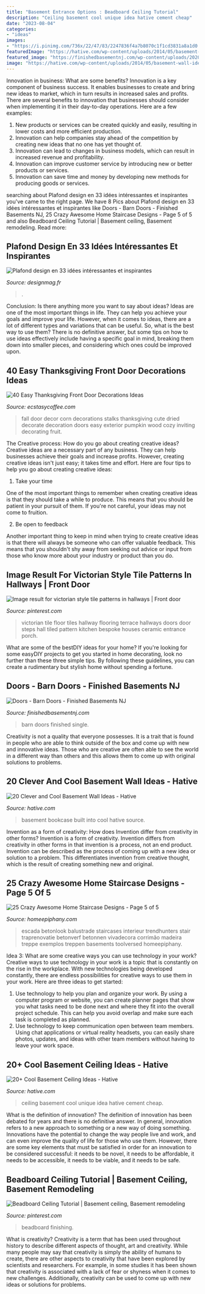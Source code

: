 ```yaml
---
title: "Basement Entrance Options : Beadboard Ceiling Tutorial"
description: "Ceiling basement cool unique idea hative cement cheap"
date: "2023-08-04"
categories:
- "ideas"
images:
- "https://i.pinimg.com/736x/22/47/83/2247836f4a7b8070c1f1cd3831a8a1d0.jpg"
featuredImage: "https://hative.com/wp-content/uploads/2014/05/basement-ceiling-ideas/6-unique-basement-ceiling-idea.jpg"
featured_image: "https://finishedbasementnj.com/wp-content/uploads/2020/02/barndoorresized.jpg"
image: "https://hative.com/wp-content/uploads/2014/05/basement-wall-ideas/20-bookcase-in-basement-wall.jpg"
---
```



Innovation in business: What are some benefits?
Innovation is a key component of business success. It enables businesses to create and bring new ideas to market, which in turn results in increased sales and profits. There are several benefits to innovation that businesses should consider when implementing it in their day-to-day operations. Here are a few examples: 
1) New products or services can be created quickly and easily, resulting in lower costs and more efficient production. 
2) Innovation can help companies stay ahead of the competition by creating new ideas that no one has yet thought of. 
3) Innovation can lead to changes in business models, which can result in increased revenue and profitability. 
4) Innovation can improve customer service by introducing new or better products or services. 
5) Innovation can save time and money by developing new methods for producing goods or services.

	

		
searching about Plafond design en 33 idées intéressantes et inspirantes you've came to the right page. We have 8 Pics about Plafond design en 33 idées intéressantes et inspirantes like Doors - Barn Doors - Finished Basements NJ, 25 Crazy Awesome Home Staircase Designs - Page 5 of 5 and also Beadboard Ceiling Tutorial | Basement ceiling, Basement remodeling. Read more:
		
    
## Plafond Design En 33 Idées Intéressantes Et Inspirantes

<img loading=lazy src="https://designmag.fr/wp-content/uploads/2015/11/plafond-design-bois-idee.jpg" onerror="this.onerror=null;this.src='https://tse3.mm.bing.net/th?id=OIP.UInAiIYUh02wOxXyynKrlQHaJ2&amp;pid=15.1';" alt="Plafond design en 33 idées intéressantes et inspirantes">

_Source: designmag.fr_

>. 

	

Conclusion: Is there anything more you want to say about ideas?
Ideas are one of the most important things in life. They can help you achieve your goals and improve your life. However, when it comes to ideas, there are a lot of different types and variations that can be useful. So, what is the best way to use them? There is no definitive answer, but some tips on how to use ideas effectively include having a specific goal in mind, breaking them down into smaller pieces, and considering which ones could be improved upon.

    
## 40 Easy Thanksgiving Front Door Decorations Ideas

<img loading=lazy src="https://i0.wp.com/www.ecstasycoffee.com/wp-content/uploads/2016/10/Thanksgiving-Front-Door-Decorations-12.jpg" onerror="this.onerror=null;this.src='https://tse4.mm.bing.net/th?id=OIP.72vVi7ng0zS8vFUNrAyy3gHaKX&amp;pid=15.1';" alt="40 Easy Thanksgiving Front Door Decorations Ideas">

_Source: ecstasycoffee.com_

>fall door decor corn decorations stalks thanksgiving cute dried decorate decoration doors easy exterior pumpkin wood cozy inviting decorating fruit. 

	

The Creative process: How do you go about creating creative ideas?
Creative ideas are a necessary part of any business. They can help businesses achieve their goals and increase profits. However, creating creative ideas isn't just easy; it takes time and effort. Here are four tips to help you go about creating creative ideas:
1. Take your time

One of the most important things to remember when creating creative ideas is that they should take a while to produce. This means that you should be patient in your pursuit of them. If you're not careful, your ideas may not come to fruition.

2. Be open to feedback

Another important thing to keep in mind when trying to create creative ideas is that there will always be someone who can offer valuable feedback. This means that you shouldn't shy away from seeking out advice or input from those who know more about your industry or product than you do.

    
## Image Result For Victorian Style Tile Patterns In Hallways | Front Door

<img loading=lazy src="https://i.pinimg.com/736x/22/47/83/2247836f4a7b8070c1f1cd3831a8a1d0.jpg" onerror="this.onerror=null;this.src='https://tse3.mm.bing.net/th?id=OIP.HFf4MarJAu-6wRfRZSANDwHaLi&amp;pid=15.1';" alt="Image result for victorian style tile patterns in hallways | Front door">

_Source: pinterest.com_

>victorian tile floor tiles hallway flooring terrace hallways doors door steps hall tiled pattern kitchen bespoke houses ceramic entrance porch. 

	

What are some of the bestDIY ideas for your home?
If you're looking for some easyDIY projects to get you started in home decorating, look no further than these three simple tips. By following these guidelines, you can create a rudimentary but stylish home without spending a fortune.

    
## Doors - Barn Doors - Finished Basements NJ

<img loading=lazy src="https://finishedbasementnj.com/wp-content/uploads/2020/02/barndoorresized.jpg" onerror="this.onerror=null;this.src='https://tse3.mm.bing.net/th?id=OIP.mdoYXRzWrhmI28gNeQds1gHaFj&amp;pid=15.1';" alt="Doors - Barn Doors - Finished Basements NJ">

_Source: finishedbasementnj.com_

>barn doors finished single. 

	

Creativity is not a quality that everyone possesses. It is a trait that is found in people who are able to think outside of the box and come up with new and innovative ideas. Those who are creative are often able to see the world in a different way than others and this allows them to come up with original solutions to problems.

    
## 20 Clever And Cool Basement Wall Ideas - Hative

<img loading=lazy src="https://hative.com/wp-content/uploads/2014/05/basement-wall-ideas/20-bookcase-in-basement-wall.jpg" onerror="this.onerror=null;this.src='https://tse3.mm.bing.net/th?id=OIP.5ls36B5bKwGYwSnnwifRuQAAAA&amp;pid=15.1';" alt="20 Clever and Cool Basement Wall Ideas - Hative">

_Source: hative.com_

>basement bookcase built into cool hative source. 

	

Invention as a form of creativity: How does Invention differ from creativity in other forms?
Invention is a form of creativity. Invention differs from creativity in other forms in that invention is a process, not an end product. Invention can be described as the process of coming up with a new idea or solution to a problem. This differentiates invention from creative thought, which is the result of creating something new and original.

    
## 25 Crazy Awesome Home Staircase Designs - Page 5 Of 5

<img loading=lazy src="https://homeepiphany.com/wp-content/uploads/2015/07/25-Crazy-Awesome-Home-Staircase-Designs-24.jpg" onerror="this.onerror=null;this.src='https://tse3.mm.bing.net/th?id=OIP.sATJStQCbwPu6qDRYgZotgHaLH&amp;pid=15.1';" alt="25 Crazy Awesome Home Staircase Designs - Page 5 of 5">

_Source: homeepiphany.com_

>escada betonlook balustrade staircases interieur trendhunters stair traprenovatie betonverf betonnen vivadecora corrimão madeira treppe exemplos treppen basements toolversed homeepiphany. 

	

Idea 3: What are some creative ways you can use technology in your work?
Creative ways to use technology in your work is a topic that is constantly on the rise in the workplace. With new technologies being developed constantly, there are endless possibilities for creative ways to use them in your work. Here are three ideas to get started: 
1. Use technology to help you plan and organize your work. By using a computer program or website, you can create planner pages that show you what tasks need to be done next and where they fit into the overall project schedule. This can help you avoid overlap and make sure each task is completed as planned. 
2. Use technology to keep communication open between team members. Using chat applications or virtual reality headsets, you can easily share photos, updates, and ideas with other team members without having to leave your work space.

    
## 20+ Cool Basement Ceiling Ideas - Hative

<img loading=lazy src="https://hative.com/wp-content/uploads/2014/05/basement-ceiling-ideas/6-unique-basement-ceiling-idea.jpg" onerror="this.onerror=null;this.src='https://tse2.mm.bing.net/th?id=OIP.gIleI6Rb6nX4KL4VOvRkWgHaJ4&amp;pid=15.1';" alt="20+ Cool Basement Ceiling Ideas - Hative">

_Source: hative.com_

>ceiling basement cool unique idea hative cement cheap. 

	

What is the definition of innovation?
The definition of innovation has been debated for years and there is no definitive answer. In general, innovation refers to a new approach to something or a new way of doing something. Innovations have the potential to change the way people live and work, and can even improve the quality of life for those who use them. However, there are some key elements that must be satisfied in order for an innovation to be considered successful: it needs to be novel, it needs to be affordable, it needs to be accessible, it needs to be viable, and it needs to be safe.

    
## Beadboard Ceiling Tutorial | Basement Ceiling, Basement Remodeling

<img loading=lazy src="https://i.pinimg.com/736x/f2/c1/18/f2c11891c56884043c01dfbbec352db1.jpg" onerror="this.onerror=null;this.src='https://tse1.mm.bing.net/th?id=OIP.LNyFQiNiTtfZBhwr_NbbGgHaLG&amp;pid=15.1';" alt="Beadboard Ceiling Tutorial | Basement ceiling, Basement remodeling">

_Source: pinterest.com_

>beadboard finishing. 

	

What is creativity?
Creativity is a term that has been used throughout history to describe different aspects of thought, art and creativity. While many people may say that creativity is simply the ability of humans to create, there are other aspects to creativity that have been explored by scientists and researchers. For example, in some studies it has been shown that creativity is associated with a lack of fear or shyness when it comes to new challenges. Additionally, creativity can be used to come up with new ideas or solutions for problems.

